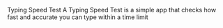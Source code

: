Typing Speed Test
A Typing Speed Test is a simple app that checks how fast and accurate you can type within a time limit
